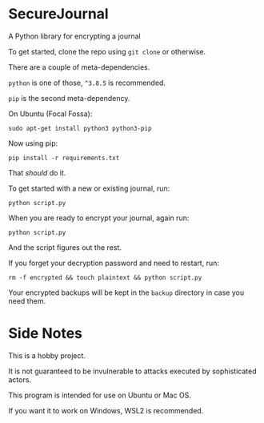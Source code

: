 # SecureJournal
A Python library for encrypting a journal

To get started, clone the repo using `git clone`  or otherwise. 

There are a couple of meta-dependencies.

`python` is one of those, `^3.8.5` is recommended. 

`pip` is the second meta-dependency.

On Ubuntu (Focal Fossa):

`sudo apt-get install python3 python3-pip`

Now using pip:


`pip install -r requirements.txt` 

That _should_ do it. 

To get started with a new or existing journal, run:

`python script.py`

When you are ready to encrypt your journal, again run:

`python script.py`

And the script figures out the rest.

If you forget your decryption password and need to restart, run:

`rm -f encrypted && touch plaintext && python script.py`

Your encrypted backups will be kept in the `backup` directory in case you need them.

Side Notes
= 

This is a hobby project. 

It is not guaranteed to be invulnerable to attacks executed by sophisticated actors.

This program is intended for use on Ubuntu or Mac OS. 

If you want it to work on Windows, WSL2 is recommended.
